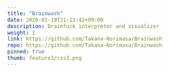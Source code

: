 ```yaml
---
title: "Brainwash"
date: 2020-01-19T21:13:42+09:00
description: Brainfuck interpreter and visualizer 
weight: 1
link: https://github.com/Takana-Norimasa/Brainwash
repo: https://github.com/Takana-Norimasa/Brainwash
pinned: true
thumb: feature3/css3.png
---
```

